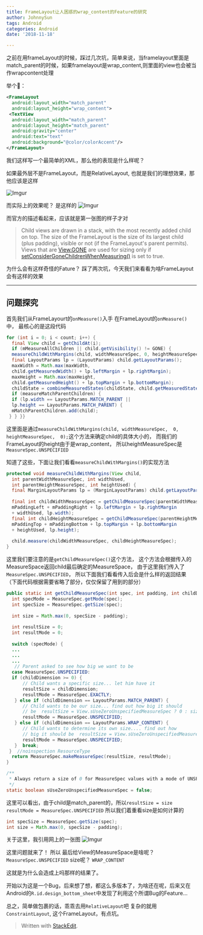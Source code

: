 ```yaml
---
title: FrameLayout让人困惑的wrap_content的Feature的研究
author: JohnnySun
tags: Android
categories: Android
date: '2018-11-18'

---
```


之前在用frameLayout的时候，踩过几次坑，简单来说，当framelayout里面是match_parent的时候，如果framelayout是wrap_content,则里面的view也会被当作wrapcontent处理

举个🌰：
```xml
<FrameLayout  
  android:layout_width="match_parent"  
  android:layout_height="wrap_content">  
 <TextView  
  android:layout_width="match_parent"  
  android:layout_height="match_parent"  
  android:gravity="center"  
  android:text="text"  
  android:background="@color/colorAccent"/>  
</FrameLayout>
```
我们这样写一个最简单的XML，那么他的表现是什么样呢？

如果最外层不是FrameLayout，而是RelativeLayout, 也就是我们的理想效果，那他应该是这样

![Imgur](https://i.imgur.com/X8wfc8e.png)

而实际上的效果呢？
是这样的
![Imgur](https://i.imgur.com/9lvkvYW.png)

而官方的描述看起来，应该就是第一张图的样子才对

> Child views are drawn in a stack, with the most recently added child on top. The size of the FrameLayout is the size of its largest child (plus padding), visible or not (if the FrameLayout's parent permits). Views that are [View.GONE](https://developer.android.com/reference/android/view/View.html#GONE) are used for sizing only if [setConsiderGoneChildrenWhenMeasuring()](https://developer.android.com/reference/android/widget/FrameLayout.html#setMeasureAllChildren(boolean)) is set to true.

为什么会有这样奇怪的Fature？ 踩了两次坑，今天我们来看看为啥FrameLayout会有这样的效果

---
## 问题探究
首先我们从FrameLayourt的`onMeasure()`入手
在FrameLayout的`onMeasure()`中， 最核心的是这段代码
```java
for (int i = 0; i < count; i++) {  
  final View child = getChildAt(i);  
  if (mMeasureAllChildren || child.getVisibility() != GONE) {  
  measureChildWithMargins(child, widthMeasureSpec, 0, heightMeasureSpec, 0);  
  final LayoutParams lp = (LayoutParams) child.getLayoutParams();  
  maxWidth = Math.max(maxWidth,  
  child.getMeasuredWidth() + lp.leftMargin + lp.rightMargin);  
  maxHeight = Math.max(maxHeight,  
  child.getMeasuredHeight() + lp.topMargin + lp.bottomMargin);  
  childState = combineMeasuredStates(childState, child.getMeasuredState());  
  if (measureMatchParentChildren) {  
  if (lp.width == LayoutParams.MATCH_PARENT ||  
  lp.height == LayoutParams.MATCH_PARENT) {  
  mMatchParentChildren.add(child);  
 } } }}
```
这里面是通过`measureChildWithMargins(child, widthMeasureSpec,  0, heightMeasureSpec,  0);`这个方法来确定child的具体大小的， 而我们的FrameLayout的height由于是wrap_content， 所以heightMeasureSpec是`MeasureSpec.UNSPECIFIED`

知道了这些，下面让我们看看`measureChildWithMargins()`的实现方法
```java 
protected void measureChildWithMargins(View child,  
  int parentWidthMeasureSpec, int widthUsed,  
  int parentHeightMeasureSpec, int heightUsed) {  
  final MarginLayoutParams lp = (MarginLayoutParams) child.getLayoutParams();  
  
  final int childWidthMeasureSpec = getChildMeasureSpec(parentWidthMeasureSpec,  
  mPaddingLeft + mPaddingRight + lp.leftMargin + lp.rightMargin  
  + widthUsed, lp.width);  
  final int childHeightMeasureSpec = getChildMeasureSpec(parentHeightMeasureSpec,  
  mPaddingTop + mPaddingBottom + lp.topMargin + lp.bottomMargin  
  + heightUsed, lp.height);  
  
  child.measure(childWidthMeasureSpec, childHeightMeasureSpec);  
}
```
这里我们要注意的是`getChildMeasureSpec()`这个方法， 这个方法会根据传入的MeasureSpace返回child最后确定的MeasureSpace， 由于这里我们传入了`MeasureSpec.UNSPECIFIED`， 所以下面我们看看传入后会是什么样的返回结果（下面代码根据需要省略了部分，仅仅保留了用到的部分）
```java
public static int getChildMeasureSpec(int spec, int padding, int childDimension) {  
  int specMode = MeasureSpec.getMode(spec);  
  int specSize = MeasureSpec.getSize(spec);  
  
  int size = Math.max(0, specSize - padding);  
  
  int resultSize = 0;  
  int resultMode = 0;  
  
  switch (specMode) {
  ...
  ...
  ...
   // Parent asked to see how big we want to be  
  case MeasureSpec.UNSPECIFIED:  
  if (childDimension >= 0) {  
      // Child wants a specific size... let him have it  
      resultSize = childDimension;  
      resultMode = MeasureSpec.EXACTLY;  
   } else if (childDimension == LayoutParams.MATCH_PARENT) {  
      // Child wants to be our size... find out how big it should  
      // be  resultSize = View.sUseZeroUnspecifiedMeasureSpec ? 0 : size;  
      resultMode = MeasureSpec.UNSPECIFIED;  
   } else if (childDimension == LayoutParams.WRAP_CONTENT) {  
      // Child wants to determine its own size.... find out how  
      // big it should be  resultSize = View.sUseZeroUnspecifiedMeasureSpec ? 0 : size;  
      resultMode = MeasureSpec.UNSPECIFIED;  
   }  break;  
 }  //noinspection ResourceType  
  return MeasureSpec.makeMeasureSpec(resultSize, resultMode);  
}
```
```java
/**  
 * Always return a size of 0 for MeasureSpec values with a mode of UNSPECIFIED
 */
static boolean sUseZeroUnspecifiedMeasureSpec = false;
```
这里可以看出，由于child是match_parent的，所以`resultSize = size` 
`resultMode = MeasureSpec.UNSPECIFIED`
所以我们着重看size是如何计算的
```java
int specSize = MeasureSpec.getSize(spec);    
int size = Math.max(0, specSize - padding); 
```
关于这里，我引用网上的一张图
![Imgur](https://i.imgur.com/ozCeqW7.png)

这里问题就来了！ 所以 最后给View的MeasureSpace是啥呢？`MeasureSpec.UNSPECIFIED` size呢？ `WRAP_CONTENT`

这就是为什么会造成上吗那样的结果了。

开始以为这是一个Bug，后来想了想，都这么多版本了，为啥还在呢，后来又在Android的`R.id.design_bottom_sheet`中发现了利用这个所谓Bug的Feature...

总之，简单做包裹的话，乖乖去用`RelativeLayout`吧 复杂的就用`ConstraintLayout`, 这个FrameLayout，有点坑。
> Written with [StackEdit](https://stackedit.io/).


